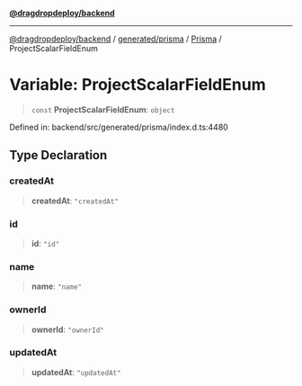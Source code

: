 [**@dragdropdeploy/backend**](../../../../../README.md)

***

[@dragdropdeploy/backend](../../../../../README.md) / [generated/prisma](../../../README.md) / [Prisma](../README.md) / ProjectScalarFieldEnum

# Variable: ProjectScalarFieldEnum

> `const` **ProjectScalarFieldEnum**: `object`

Defined in: backend/src/generated/prisma/index.d.ts:4480

## Type Declaration

### createdAt

> **createdAt**: `"createdAt"`

### id

> **id**: `"id"`

### name

> **name**: `"name"`

### ownerId

> **ownerId**: `"ownerId"`

### updatedAt

> **updatedAt**: `"updatedAt"`
